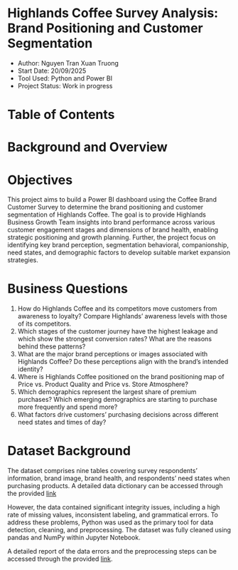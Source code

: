 ﻿# **Highlands Coffee Survey Analysis: Brand Positioning and Customer Segmentation**
- Author: Nguyen Tran Xuan Truong
- Start Date: 20/09/2025
- Tool Used: Python and Power BI
- Project Status: Work in progress

# **Table of Contents**
# **Background and Overview**
# **Objectives**
This project aims to build a Power BI dashboard using the Coffee Brand Customer Survey to determine the brand positioning and customer segmentation of Highlands Coffee. The goal is to provide Highlands Business Growth Team insights into brand performance across various customer engagement stages and dimensions of brand health, enabling strategic positioning and growth planning. Further, the project focus on identifying key brand perception, segmentation behavioral, companionship, need states, and demographic factors to develop suitable market expansion strategies.

# **Business Questions**
1. How do Highlands Coffee and its competitors move customers from awareness to loyalty? Compare Highlands’ awareness levels with those of its competitors.
2. Which stages of the customer journey have the highest leakage and which show the strongest conversion rates? What are the reasons behind these patterns?
3. What are the major brand perceptions or images associated with Highlands Coffee? Do these perceptions align with the brand’s intended identity?
4. Where is Highlands Coffee positioned on the brand positioning map of Price vs. Product Quality and Price vs. Store Atmosphere?
5. Which demographics represent the largest share of premium purchases? Which emerging demographics are starting to purchase more frequently and spend more?
6. What factors drive customers’ purchasing decisions across different need states and times of day?

# **Dataset Background**
The dataset comprises nine tables covering survey respondents’ information, brand image, brand health, and respondents’ need states when purchasing products. A detailed data dictionary can be accessed through the provided [link](https://github.com/Truong2003-tqd/Highlands-Customer-Analysis/tree/11753423d64e7e75a2097c2e93d1f14a4146f266/Data%20Dictionary)

However, the data contained significant integrity issues, including a high rate of missing values, inconsistent labeling, and grammatical errors. To address these problems, Python was used as the primary tool for data detection, cleaning, and preprocessing. The dataset was fully cleaned using pandas and NumPy within Jupyter Notebook.

A detailed report of the data errors and the preprocessing steps can be accessed through the provided [link](https://github.com/Truong2003-tqd/Highlands-Customer-Analysis/tree/11753423d64e7e75a2097c2e93d1f14a4146f266/Preprocessing%20Notebook).

# 


